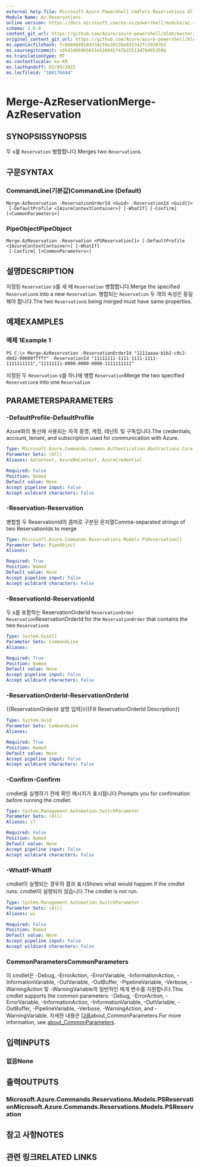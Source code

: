 ```yaml
---
external help file: Microsoft.Azure.PowerShell.Cmdlets.Reservations.dll-Help.xml
Module Name: Az.Reservations
online version: https://docs.microsoft.com/en-us/powershell/module/az.reservations/merge-azreservation
schema: 2.0.0
content_git_url: https://github.com/Azure/azure-powershell/blob/master/src/Reservations/Reservations/help/Merge-AzReservation.md
original_content_git_url: https://github.com/Azure/azure-powershell/blob/master/src/Reservations/Reservations/help/Merge-AzReservation.md
ms.openlocfilehash: fc0b04049184334c59a38226e031342fc29207b2
ms.sourcegitcommit: c05d3d669b5631e526841f47b22513d78495350b
ms.translationtype: MT
ms.contentlocale: ko-KR
ms.lasthandoff: 02/09/2021
ms.locfileid: "100176444"
---
```

# <span data-ttu-id="aeae5-101">Merge-AzReservation</span><span class="sxs-lookup"><span data-stu-id="aeae5-101">Merge-AzReservation</span></span>

## <span data-ttu-id="aeae5-102">SYNOPSIS</span><span class="sxs-lookup"><span data-stu-id="aeae5-102">SYNOPSIS</span></span>
<span data-ttu-id="aeae5-103">두 s를 `Reservation` 병합합니다.</span><span class="sxs-lookup"><span data-stu-id="aeae5-103">Merges two `Reservation`s.</span></span>

## <span data-ttu-id="aeae5-104">구문</span><span class="sxs-lookup"><span data-stu-id="aeae5-104">SYNTAX</span></span>

### <span data-ttu-id="aeae5-105">CommandLine(기본값)</span><span class="sxs-lookup"><span data-stu-id="aeae5-105">CommandLine (Default)</span></span>
```
Merge-AzReservation -ReservationOrderId <Guid> -ReservationId <Guid[]>
 [-DefaultProfile <IAzureContextContainer>] [-WhatIf] [-Confirm] [<CommonParameters>]
```

### <span data-ttu-id="aeae5-106">PipeObject</span><span class="sxs-lookup"><span data-stu-id="aeae5-106">PipeObject</span></span>
```
Merge-AzReservation -Reservation <PSReservation[]> [-DefaultProfile <IAzureContextContainer>] [-WhatIf]
 [-Confirm] [<CommonParameters>]
```

## <span data-ttu-id="aeae5-107">설명</span><span class="sxs-lookup"><span data-stu-id="aeae5-107">DESCRIPTION</span></span>
<span data-ttu-id="aeae5-108">지정된 `Reservation` s를 새 에 `Reservation` 병합합니다.</span><span class="sxs-lookup"><span data-stu-id="aeae5-108">Merge the specified `Reservation`s into a new `Reservation`.</span></span> <span data-ttu-id="aeae5-109">병합되는 `Reservation` 두 개의 속성은 동일해야 합니다.</span><span class="sxs-lookup"><span data-stu-id="aeae5-109">The two `Reservation`s being merged must have same properties.</span></span>

## <span data-ttu-id="aeae5-110">예제</span><span class="sxs-lookup"><span data-stu-id="aeae5-110">EXAMPLES</span></span>

### <span data-ttu-id="aeae5-111">예제 1</span><span class="sxs-lookup"><span data-stu-id="aeae5-111">Example 1</span></span>
```
PS C:\> Merge-AzReservation -ReservationOrderId "1111aaaa-b1b2-c0c2-d0d2-00000fffff" -ReservationId "11111111-1111-1111-1111-1111111111","11111111-0000-0000-0000-1111111111"
```

<span data-ttu-id="aeae5-112">지정된 두 `Reservation` s를 하나에 병합 `Reservation`</span><span class="sxs-lookup"><span data-stu-id="aeae5-112">Merge the two specified `Reservation`s into one `Reservation`</span></span>

## <span data-ttu-id="aeae5-113">PARAMETERS</span><span class="sxs-lookup"><span data-stu-id="aeae5-113">PARAMETERS</span></span>

### <span data-ttu-id="aeae5-114">-DefaultProfile</span><span class="sxs-lookup"><span data-stu-id="aeae5-114">-DefaultProfile</span></span>
<span data-ttu-id="aeae5-115">Azure와의 통신에 사용되는 자격 증명, 계정, 테넌트 및 구독입니다.</span><span class="sxs-lookup"><span data-stu-id="aeae5-115">The credentials, account, tenant, and subscription used for communication with Azure.</span></span>

```yaml
Type: Microsoft.Azure.Commands.Common.Authentication.Abstractions.Core.IAzureContextContainer
Parameter Sets: (All)
Aliases: AzContext, AzureRmContext, AzureCredential

Required: False
Position: Named
Default value: None
Accept pipeline input: False
Accept wildcard characters: False
```

### <span data-ttu-id="aeae5-116">-Reservation</span><span class="sxs-lookup"><span data-stu-id="aeae5-116">-Reservation</span></span>
<span data-ttu-id="aeae5-117">병합할 두 ReservationId의 콤마로 구분된 문자열</span><span class="sxs-lookup"><span data-stu-id="aeae5-117">Comma-separated strings of two ReservationIds to merge</span></span>

```yaml
Type: Microsoft.Azure.Commands.Reservations.Models.PSReservation[]
Parameter Sets: PipeObject
Aliases:

Required: True
Position: Named
Default value: None
Accept pipeline input: False
Accept wildcard characters: False
```

### <span data-ttu-id="aeae5-118">-ReservationId</span><span class="sxs-lookup"><span data-stu-id="aeae5-118">-ReservationId</span></span>
<span data-ttu-id="aeae5-119">두 s를 포함하는 ReservationOrderId `ReservationOrder` `Reservation`</span><span class="sxs-lookup"><span data-stu-id="aeae5-119">ReservationOrderId for the `ReservationOrder` that contains the two `Reservation`s</span></span>

```yaml
Type: System.Guid[]
Parameter Sets: CommandLine
Aliases:

Required: True
Position: Named
Default value: None
Accept pipeline input: False
Accept wildcard characters: False
```

### <span data-ttu-id="aeae5-120">-ReservationOrderId</span><span class="sxs-lookup"><span data-stu-id="aeae5-120">-ReservationOrderId</span></span>
<span data-ttu-id="aeae5-121">{{ReservationOrderId 설명 입력}}</span><span class="sxs-lookup"><span data-stu-id="aeae5-121">{{Fill ReservationOrderId Description}}</span></span>

```yaml
Type: System.Guid
Parameter Sets: CommandLine
Aliases:

Required: True
Position: Named
Default value: None
Accept pipeline input: False
Accept wildcard characters: False
```

### <span data-ttu-id="aeae5-122">-Confirm</span><span class="sxs-lookup"><span data-stu-id="aeae5-122">-Confirm</span></span>
<span data-ttu-id="aeae5-123">cmdlet을 실행하기 전에 확인 메시지가 표시됩니다.</span><span class="sxs-lookup"><span data-stu-id="aeae5-123">Prompts you for confirmation before running the cmdlet.</span></span>

```yaml
Type: System.Management.Automation.SwitchParameter
Parameter Sets: (All)
Aliases: cf

Required: False
Position: Named
Default value: None
Accept pipeline input: False
Accept wildcard characters: False
```

### <span data-ttu-id="aeae5-124">-WhatIf</span><span class="sxs-lookup"><span data-stu-id="aeae5-124">-WhatIf</span></span>
<span data-ttu-id="aeae5-125">cmdlet이 실행되는 경우의 결과 표시</span><span class="sxs-lookup"><span data-stu-id="aeae5-125">Shows what would happen if the cmdlet runs.</span></span> <span data-ttu-id="aeae5-126">cmdlet이 실행되지 않습니다.</span><span class="sxs-lookup"><span data-stu-id="aeae5-126">The cmdlet is not run.</span></span>

```yaml
Type: System.Management.Automation.SwitchParameter
Parameter Sets: (All)
Aliases: wi

Required: False
Position: Named
Default value: None
Accept pipeline input: False
Accept wildcard characters: False
```

### <span data-ttu-id="aeae5-127">CommonParameters</span><span class="sxs-lookup"><span data-stu-id="aeae5-127">CommonParameters</span></span>
<span data-ttu-id="aeae5-128">이 cmdlet은 -Debug, -ErrorAction, -ErrorVariable, -InformationAction, -InformationVariable, -OutVariable, -OutBuffer, -PipelineVariable, -Verbose, -WarningAction 및 -WarningVariable의 일반적인 매개 변수를 지원합니다.</span><span class="sxs-lookup"><span data-stu-id="aeae5-128">This cmdlet supports the common parameters: -Debug, -ErrorAction, -ErrorVariable, -InformationAction, -InformationVariable, -OutVariable, -OutBuffer, -PipelineVariable, -Verbose, -WarningAction, and -WarningVariable.</span></span> <span data-ttu-id="aeae5-129">자세한 내용은 [다음](http://go.microsoft.com/fwlink/?LinkID=113216)about_CommonParameters.</span><span class="sxs-lookup"><span data-stu-id="aeae5-129">For more information, see [about_CommonParameters](http://go.microsoft.com/fwlink/?LinkID=113216).</span></span>

## <span data-ttu-id="aeae5-130">입력</span><span class="sxs-lookup"><span data-stu-id="aeae5-130">INPUTS</span></span>

### <span data-ttu-id="aeae5-131">없음</span><span class="sxs-lookup"><span data-stu-id="aeae5-131">None</span></span>

## <span data-ttu-id="aeae5-132">출력</span><span class="sxs-lookup"><span data-stu-id="aeae5-132">OUTPUTS</span></span>

### <span data-ttu-id="aeae5-133">Microsoft.Azure.Commands.Reservations.Models.PSReservation</span><span class="sxs-lookup"><span data-stu-id="aeae5-133">Microsoft.Azure.Commands.Reservations.Models.PSReservation</span></span>

## <span data-ttu-id="aeae5-134">참고 사항</span><span class="sxs-lookup"><span data-stu-id="aeae5-134">NOTES</span></span>

## <span data-ttu-id="aeae5-135">관련 링크</span><span class="sxs-lookup"><span data-stu-id="aeae5-135">RELATED LINKS</span></span>
